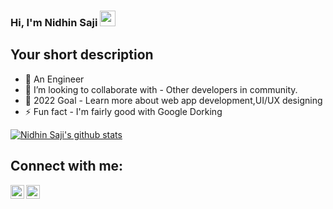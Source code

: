 ### Hi, I'm Nidhin Saji <img src="https://media.giphy.com/media/hvRJCLFzcasrR4ia7z/giphy.gif" width="25px">
<!-- [![Website](https://img.shields.io/badge/Text-Text-green?style=flat-square)](https://google.com) -->

## Your short description
- 🔭 An Engineer 
- 👯 I’m looking to collaborate with - Other developers in community.<!-- - 💬 Ask me about - Linux , Anytime -->
- 🥅 2022 Goal - Learn more about web app development,UI/UX designing
- ⚡ Fun fact - I'm fairly good with Google Dorking 

<!-- ❔❔❔❔ means username in below README.md -->
<!-- Also feel free to update second URL to any URL -->
[![Nidhin Saji's github stats](https://github-readme-stats.vercel.app/api?username=NidhinGTH&count_private=true&include_all_commits=true&theme=radical)](https://google.com)

## Connect with me: 
[<img align="left" alt="codeSTACKr | Twitter" width="22px" src="https://cdn.jsdelivr.net/npm/simple-icons@v3/icons/twitter.svg" />][twitter]
[<img align="left" alt="codeSTACKr | LinkedIn" width="22px" src="https://cdn.jsdelivr.net/npm/simple-icons@v3/icons/linkedin.svg" />][linkedin]
<br />

<!-- Optional if you have blogs -->
<!-- ## Latest blog posts: -->
<!-- BLOG-POST-LIST:START -->
<!-- BLOG-POST-LIST:END -->

<!-- This section you create this variables that are used above -->
[twitter]: https://twitter.com/Nidhinsaji081/
[linkedin]: https://www.linkedin.com/in/nidhin-saji-05b9a8214/ 
